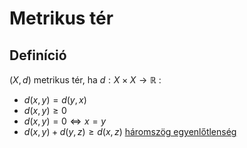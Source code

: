 # Metrikus tér

## Definíció
$(X, d)$ metrikus tér, ha $d: X \times X \rightarrow \mathbb{R}$ :
- $d(x, y)=d(y, x)$
- $d(x, y) \geq 0$
- $d(x,y)=0 \iff x=y$ 
- $d(x,y)+d(y,z) \geq d(x,z)$ [háromszög egyenlőtlenség](haromszog-egyenlotlenseg.md)